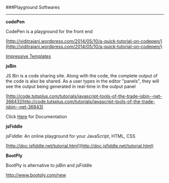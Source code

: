 ###Playground Softwares

****

**codePen**

CodePen is a playground for the front end

[http://viditrajani.wordpress.com/2014/05/10/a-quick-tutorial-on-codepen/](http://viditrajani.wordpress.com/2014/05/10/a-quick-tutorial-on-codepen/)

[Impressive Templates][1]

**jsBin**

JS Bin is a code sharing site. Along with the code, the complete output of the code is also be shared. As a user types in the editor "panels", they will see the output being generated in real-time in the output panel

[http://code.tutsplus.com/tutorials/javascript-tools-of-the-trade-jsbin--net-36843](http://code.tutsplus.com/tutorials/javascript-tools-of-the-trade-jsbin--net-36843)

Click [Here][2] for Documentation

**jsFiddle**

jsFiddle: An online playground for your JavaScript, HTML, CSS

[http://doc.jsfiddle.net/tutorial.html](http://doc.jsfiddle.net/tutorial.html)


**BootPly**

BootPly is alternative to jsBin and jsFiddle

http://www.bootply.com/new




[1]:http://codepen.io/
[2]:http://jsbin.com/help/roadmap
